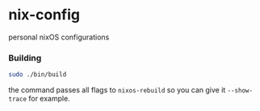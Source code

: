 # nix-config

personal nixOS configurations

### Building

```sh
sudo ./bin/build
```

the command passes all flags to `nixos-rebuild` so you can give it `--show-trace` for example.



